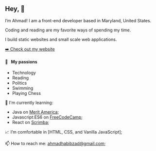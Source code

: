 ## Hey, :wave:

I’m Ahmad! I am a front-end developer based in Maryland, United States.

Coding and reading are my favorite ways of spending my time.

I build static websites and small scale web applications.

<p><a href="https://habibzad.dev/" target="_blank">➡️ Check out my website</a></p>

#### 🧡 &nbsp;&nbsp;My passions

* Technology 
* Reading
* Politics
* Swimming
* Playing Chess

:page_with_curl: I'm currently learning:
- Java on [Merit America](https://www.meritamerica.org/); 
- Javascript:ES6 on [FreeCodeCamp](https://www.freecodecamp.org/);
- React on [Scrimba](https://scrimba.com/); 

📈 I’m comfortable in [HTML, CSS, and Vanilla JavaScript];

📫 How to reach me: <ahmadhabibzad@gmail.com>;
